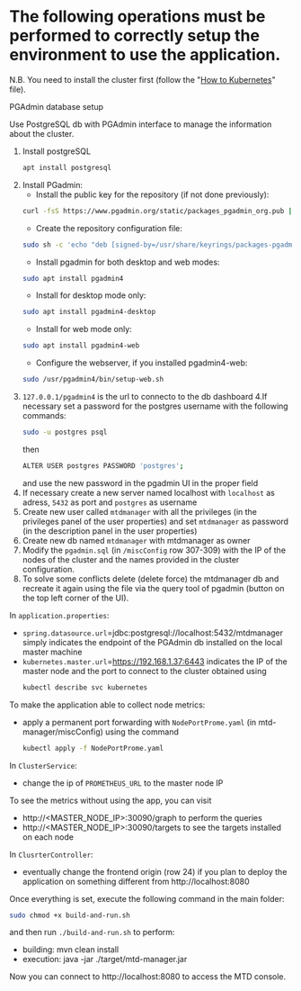 # The following operations must be performed to correctly setup the environment to use the application. 
N.B. You need to install the cluster first (follow the "[How to Kubernetes](How_to_kubernetes.md)" file).

PGAdmin database setup

Use PostgreSQL db with PGAdmin interface to manage the information about the cluster.
1. Install postgreSQL
	```sh	
 	apt install postgresql
 	```
2. Install PGadmin:
	- Install the public key for the repository (if not done previously):
	```sh	
 	curl -fsS https://www.pgadmin.org/static/packages_pgadmin_org.pub | sudo gpg --dearmor -o /usr/share/keyrings/packages-pgadmin-org.gpg
 	```
 	- Create the repository configuration file:
	```sh
	sudo sh -c 'echo "deb [signed-by=/usr/share/keyrings/packages-pgadmin-org.gpg] https://ftp.postgresql.org/pub/pgadmin/pgadmin4/apt/$(lsb_release -cs) pgadmin4 main" > /etc/apt/sources.list.d/pgadmin4.list && apt update'
 	```
	- Install pgadmin for both desktop and web modes:
	```sh
 	sudo apt install pgadmin4
 	```
	- Install for desktop mode only:
	```sh
	sudo apt install pgadmin4-desktop
 	```
	- Install for web mode only:
	```sh
	sudo apt install pgadmin4-web
 	```
	- Configure the webserver, if you installed pgadmin4-web:
	```sh
	sudo /usr/pgadmin4/bin/setup-web.sh
 	```
3. `127.0.0.1/pgadmin4` is the url to connecto to the db dashboard
4.If necessary set a password for the postgres username with the following commands:
 	```sh
	sudo -u postgres psql
 	```
	then
 	```sh
 	ALTER USER postgres PASSWORD 'postgres';
 	```
 	and use the new password in the pgadmin UI in the proper field
5. If necessary create a new server named localhost with `localhost` as adress, `5432` as port and `postgres` as username
7. Create new user called `mtdmanager` with all the privileges (in the privileges panel of the user properties) and set `mtdmanager` as password (in the description panel in the user properties)
8. Create new db named `mtdmanager` with  mtdmanager as owner
9. Modify the `pgadmin.sql` (in `/miscConfig` row 307-309) with the IP of the nodes of the cluster and the names provided in the cluster configuration.
10. To solve some conflicts delete (delete force) the mtdmanager db and recreate it again using the file via the query tool of pgadmin (button on the top left corner of the UI).

In `application.properties`:
  - `spring.datasource.url`=jdbc:postgresql://localhost:5432/mtdmanager simply indicates the endpoint of the PGAdmin db installed on the local master machine
  - `kubernetes.master.url`=https://192.168.1.37:6443 indicates the IP of the master node and the port to connect to the cluster obtained using
      ```sh
      kubectl describe svc kubernetes
      ```
      
To make the application able to collect node metrics:
  - apply a permanent port forwarding with `NodePortProme.yaml` (in mtd-manager/miscConfig) using the command
    ```sh
    kubectl apply -f NodePortProme.yaml
    ```
    
In `ClusterService`:
  - change the ip of `PROMETHEUS_URL` to the master node IP

To see the metrics without using the app, you can visit 
  - http://<MASTER_NODE_IP>:30090/graph to perform the queries
  - http://<MASTER_NODE_IP>:30090/targets to see the targets installed on each node

In `ClusrterController`:
  - eventually change the frontend origin (row 24) if you plan to deploy the application on something different from http://localhost:8080

Once everything is set, execute the following command in the main folder:
```sh
sudo chmod +x build-and-run.sh
```
and then run `./build-and-run.sh` to perform:
  - building: mvn clean install
  - execution: java -jar ./target/mtd-manager.jar  

Now you can connect to http://localhost:8080 to access the MTD console.
